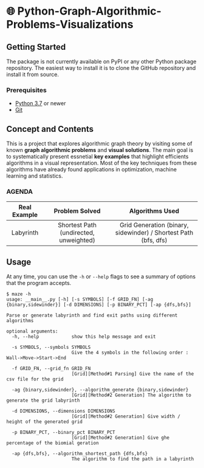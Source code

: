 # 🌐 Python-Graph-Algorithmic-Problems-Visualizations


## Getting Started
The package is not currently available on PyPI or any other Python package repository. The easiest way to install it is to clone the GitHub repository and install it from source.

### Prerequisites
* [Python 3.7](https://www.python.org/downloads/) or newer
* [Git](https://git-scm.com/)


## Concept and Contents

This is a project that explores algorithmic graph theory by visiting some of known **graph algorithmic problems** and **visual solutions**. The main goal is to systematically present essnetial **key examples** that highlight efficients algorithms in a visual representation. Most of the key techniques from these algorithms have already found applications in optimization, machine learning and statistics.
 
### AGENDA

| Real Example | Problem Solved | Algorithms Used|
|:-:|:-:|:-:|
| Labyrinth | Shortest Path (undirected, unweighted) | Grid Generation (binary, sidewinder) / Shortest Path (bfs, dfs)|




## Usage

At any time, you can use the `-h` or `--help` flags to see a summary of options that the program accepts.

```
$ maze -h
usage: __main__.py [-h] [-s SYMBOLS] [-f GRID_FN] [-ag {binary,sidewinder}] [-d DIMENSIONS] [-p BINARY_PCT] [-ap {dfs,bfs}]

Parse or generate labyrinth and find exit paths using different algorithms

optional arguments:
  -h, --help            show this help message and exit
  
  -s SYMBOLS, --symbols SYMBOLS
                        Give the 4 symbols in the following order : Wall->Move->Start->End
                        
  -f GRID_FN, --grid_fn GRID_FN
                        [Grid][Method#1 Parsing] Give the name of the csv file for the grid
                        
  -ag {binary,sidewinder}, --algorithm_generate {binary,sidewinder}
                        [Grid][Method#2 Generation] The algorithm to generate the grid labyrinth
                        
  -d DIMENSIONS, --dimensions DIMENSIONS
                        [Grid][Method#2 Generation] Give width / height of the generated grid
                        
  -p BINARY_PCT, --binary_pct BINARY_PCT
                        [Grid][Method#2 Generation] Give ghe percentage of the biomial geration
                        
  -ap {dfs,bfs}, --algorithm_shortest_path {dfs,bfs}
                        The algorithm to find the path in a labyrinth
```
